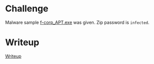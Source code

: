 # Challenge

Malware sample [f-corp_APT.exe](files/f-corp_APT.zip) was given. Zip password is `infected`.

# Writeup

[Writeup](WRITEUP.md)
